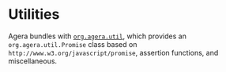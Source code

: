 # Utilities

Agera bundles with [`org.agera.util`](https://github.com/agera-air/org.agera.util), which provides an `org.agera.util.Promise` class based on `http://www.w3.org/javascript/promise`, assertion functions, and miscellaneous.